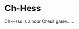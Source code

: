 <!--COMMENT-FOR-NINHACHE.COM
NOM:Ch-Chess
DESC:Comme son nom l'indique.. echec de la hess.
IMG:https://media.discordapp.net/attachments/841078363711340555/901591365782229022/unknown.png
TAG:Java
END-COMMENT-->

# Ch-Hess
Ch-Hess is a poor Chess game......
